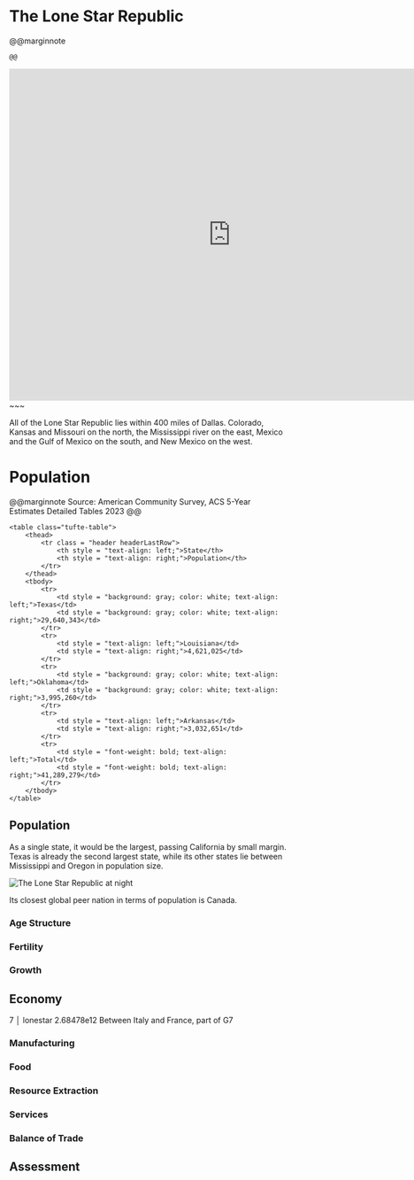 # The Lone Star Republic

@@marginnote
~~~<img src="/img/lonestar.png" style="width: 100%; display: block;">~~~
@@

~~~
<iframe 
	src="https://njal.s3.us-west-2.amazonaws.com/Houston.html" 
	title="Houston area map" 
	width="800" 
	height="600" 
	frameborder="0" 
	scrolling="yes">
</iframe>
~~~

All of the Lone Star Republic lies within 400 miles of Dallas. Colorado, Kansas and Missouri on the north, the Mississippi river on the east, Mexico and the Gulf of Mexico on the south, and New Mexico on the west.

# Population

@@marginnote
Source: American Community Survey, ACS 5-Year Estimates Detailed Tables 2023
@@

~~~
<table class="tufte-table">
	<thead>
		<tr class = "header headerLastRow">
			<th style = "text-align: left;">State</th>
			<th style = "text-align: right;">Population</th>
		</tr>
	</thead>
	<tbody>
		<tr>
			<td style = "background: gray; color: white; text-align: left;">Texas</td>
			<td style = "background: gray; color: white; text-align: right;">29,640,343</td>
		</tr>
		<tr>
			<td style = "text-align: left;">Louisiana</td>
			<td style = "text-align: right;">4,621,025</td>
		</tr>
		<tr>
			<td style = "background: gray; color: white; text-align: left;">Oklahoma</td>
			<td style = "background: gray; color: white; text-align: right;">3,995,260</td>
		</tr>
		<tr>
			<td style = "text-align: left;">Arkansas</td>
			<td style = "text-align: right;">3,032,651</td>
		</tr>
		<tr>
			<td style = "font-weight: bold; text-align: left;">Total</td>
			<td style = "font-weight: bold; text-align: right;">41,289,279</td>
		</tr>
	</tbody>
</table>

~~~
## Population

As a single state, it would be the largest, passing California by small margin. Texas is already the second largest state, while its other states lie between Mississippi and Oregon in population size.

![The Lone Star Republic at night](/img/lonestar_at_night.png)

Its closest global peer nation in terms of population is Canada.

### Age Structure
### Fertility
### Growth
## Economy
7 │ lonestar    2.68478e12
Between Italy and France, part of G7
### Manufacturing
### Food
### Resource Extraction
### Services
### Balance of Trade

## Assessment

	